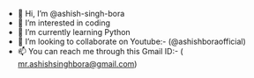 - 👋 Hi, I’m @ashish-singh-bora
- 👀 I’m interested in coding
- 🌱 I’m currently learning Python
- 💞️ I’m looking to collaborate on Youtube:- (@ashishboraofficial)
- 📫 You can reach me through this Gmail ID:- ( mr.ashishsinghbora@gmail.com)


